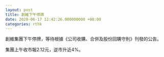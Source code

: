 ```yaml
---
layout: post
title: 創維下午停牌
date: 2020-06-17 12:42:26.000000000 +08:00
categories: rthk
---
```


創維集團下午停牌，等待根據《公司收購、合併及股份回購守則》刊發的公告。

集團上午收市報2.12元，逆市升近4%。
